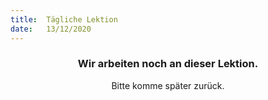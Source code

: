 ```yaml
---
title:  Tägliche Lektion
date:   13/12/2020
---
```


### <center>Wir arbeiten noch an dieser Lektion.</center>
<center>Bitte komme später zurück.</center>